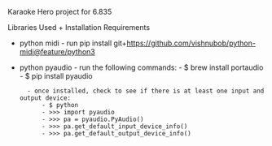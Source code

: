Karaoke Hero project for 6.835

Libraries Used + Installation Requirements

- python midi - run pip install git+https://github.com/vishnubob/python-midi@feature/python3

- python pyaudio - run the following commands: - $ brew install portaudio
		- $ pip install pyaudio

      	- once installed, check to see if there is at least one input and output device:
      		- $ python
      		- >>> import pyaudio
      		- >>> pa = pyaudio.PyAudio()
      		- >>> pa.get_default_input_device_info()
      		- >>> pa.get_default_output_device_info()
